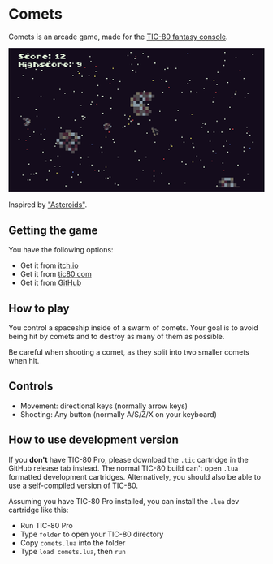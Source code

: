 # Comets
Comets is an arcade game, made for the [TIC-80 fantasy console](https://tic80.com/).

![Title Screen](media/gameplay.gif)

Inspired by ["Asteroids"](https://en.wikipedia.org/wiki/Asteroids_(video_game)).

## Getting the game
You have the following options:

- Get it from [itch.io](https://nalquas.itch.io/comets)
- Get it from [tic80.com](https://tic80.com/play?cart=165)
- Get it from [GitHub](https://github.com/nalquas/comets)

## How to play
You control a spaceship inside of a swarm of comets. Your goal is to avoid being hit by comets and to destroy as many of them as possible.

Be careful when shooting a comet, as they split into two smaller comets when hit.

## Controls
- Movement: directional keys (normally arrow keys)
- Shooting: Any button (normally A/S/Z/X on your keyboard)

## How to use development version
If you **don't** have TIC-80 Pro, please download the `.tic` cartridge in the GitHub release tab instead. The normal TIC-80 build can't open `.lua` formatted development cartridges. Alternatively, you should also be able to use a self-compiled version of TIC-80.

Assuming you have TIC-80 Pro installed, you can install the `.lua` dev cartridge like this:

- Run TIC-80 Pro
- Type `folder` to open your TIC-80 directory
- Copy `comets.lua` into the folder
- Type `load comets.lua`, then `run`
